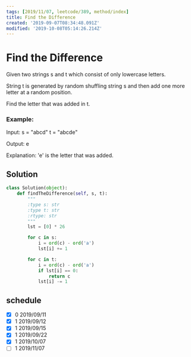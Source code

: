```yaml
---
tags: [2019/11/07, leetcode/389, method/index]
title: Find the Difference
created: '2019-09-07T08:34:48.091Z'
modified: '2019-10-08T05:14:26.214Z'
---
```


# Find the Difference

Given two strings s and t which consist of only lowercase letters.

String t is generated by random shuffling string s and then add one more letter at a random position.

Find the letter that was added in t.

### Example:

Input:
s = "abcd"
t = "abcde"

Output:
e

Explanation:
'e' is the letter that was added.


## Solution

```python
class Solution(object):
    def findTheDifference(self, s, t):
        """
        :type s: str
        :type t: str
        :rtype: str
        """
        lst = [0] * 26

        for c in s:
            i = ord(c) - ord('a')
            lst[i] += 1

        for c in t:
            i = ord(c) - ord('a')
            if lst[i] == 0:
                return c
            lst[i] -= 1
```

## schedule

* [x] 0 2019/09/11
* [x] 1 2019/09/12
* [x] 1 2019/09/15
* [x] 1 2019/09/22
* [x] 1 2019/10/07
* [ ] 1 2019/11/07

